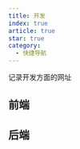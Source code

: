 ```yaml
---
title: 开发
index: true
article: true
star: true
category:
  - 快捷导航
---
```


记录开发方面的网址
<!-- more -->

## 前端

<div class="vp-card-container">
  <VPCard
    title="VUE"
    desc="易学易用，性能出色，适用场景丰富的 Web 前端框架。"
    logo="https://cn.vuejs.org/logo.svg"
    link="https://cn.vuejs.org"
  />
  <VPCard
    title="Nodejs"
    desc="Node.js 是一个基于 Chrome V8 引擎的 JavaScript 运行环境。Node.js 使用了一个事件驱动、非阻塞式 I/O 的模型，使其轻量又高效。Node.js 的包管理器 npm，是全球最大的开源库生态系统。"
    logo="https://img.nodejs.cn/favicon.png"
    link="https://nodejs.cn"
  />
  <VPCard
    title="ElementUI"
    desc="Vue页面开发脚手架"
    logo="https://element-plus.org/images/element-plus-logo-small.svg"
    link="https://element-plus.org/zh-CN/#/zh-CN"
  />
  <VPCard
    title="EleAdmin"
    desc="通用型后台管理模板，界面美观、开箱即用"
    logo="https://eleadmin.com/assets/images/logo.svg"
    link="https://eleadmin.com"
  />
  <VPCard
    title="Ant Design"
    desc="助力设计开发者「更灵活」地搭建出「更美」的产品，让用户「快乐工作」"
    logo="https://gw.alipayobjects.com/zos/rmsportal/KDpgvguMpGfqaHPjicRK.svg"
    link="https://ant-design.antgroup.com/index-cn"
  />
  <VPCard
    title="Layui"
    desc="一套开源免费的 Web UI 组件库。采用自身极简的轻量级模块化规范，并遵循原生 HTML/CSS/JS 的开发模式，极易上手，开箱即用。非常适合网页界面的快速构建。"
    logo="https://res.layui.dev/static/images/layui/logo.png"
    link="https://layui.dev"
  />
  <VPCard
    title="Vben Admin"
    desc="Vben Admin & 企业级管理系统框架"
    logo="https://unpkg.com/@vbenjs/static-source@0.1.7/source/logo-v1.webp"
    link="https://doc.vben.pro"
  />
  <VPCard
    title="ECharts"
    desc="一款基于JavaScript的数据可视化图表库，提供直观，生动，可交互，可个性化定制的数据可视化图表。"
    logo="https://echarts.js.cn/zh/images/favicon.png"
    link="https://echarts.js.cn/zh/index.html"
  />
  <VPCard
    title="uni-app"
    desc="用 Vue.js 开发所有前端应用的框架，开发者编写一套代码，可发布到iOS、Android、Web（响应式）、以及各种小程序（微信/支付宝/百度/头条/飞书/QQ/快手/钉钉/淘宝）、快应用等多个平台"
    logo="https://qiniu-web-assets.dcloud.net.cn/unidoc/zh/icon.png"
    link="https://uniapp.dcloud.net.cn"
  />
  <VPCard
    title="uView"
    desc="是uni-app生态最优秀的UI框架，全面的组件和便捷的工具会让您信手拈来，如鱼得水"
    logo="https://v1.uviewui.com/common/logo.png"
    link="https://uviewui.com"
  />
  <VPCard
    title="wangEditor"
    desc="开源 Web 富文本编辑器，开箱即用，配置简单"
    logo="https://www.wangeditor.com/image/logo.png"
    link="https://www.wangeditor.com"
  />
  <VPCard
    title="Animate.css"
    desc="Animate.css is a library of ready-to-use, cross-browser animations for you to use in your projects. Great for emphasis, home pages, sliders, and attention-guiding hints."
    logo="https://animate.style/img/favicon.ico"
    link="https://animate.style"
  />
  <VPCard
    title="VuePress"
    desc="Vue 驱动的静态网站生成器"
    logo="https://vuepress.vuejs.org/images/hero.png"
    link="https://vuepress.vuejs.org/zh/"
  />
  <VPCard
    title="Theme Hope"
    desc="一个具有强大功能的 vuepress 主题"
    logo="https://theme-hope-assets.vuejs.press/logo.svg"
    link="https://theme-hope.vuejs.press/zh/"
  />
</div>

## 后端

<div class="vp-card-container">
  <VPCard
    title="Spring"
    desc="Level up your Java code and explore what Spring can do for you."
    logo="https://spring.io/icons/icon-144x144.png"
    link="https://spring.io/"
  />
  <VPCard
    title="Spring中文网"
    desc="spring中文网为开发者提供 spring、spring-boot、spring-data、spring-security、spring-cloud 等框架的官方中文文档以及前沿新闻资讯和优质的技术教程。"
    logo="https://springdoc.cn/favicon.ico"
    link="https://springdoc.cn/"
  />
  <VPCard
    title="Spring Cloud中文网"
    desc="Spring Cloud官方文档中文版"
    logo="https://www.springcloud.cc/images/favicon.png"
    link="https://www.springcloud.cc/"
  />
  <VPCard
    title="MySQL"
    desc="MySQL数据库"
    logo="https://labs.mysql.com/common/logos/mysql-logo.svg"
    link="https://www.mysql.com/"
  />
  <VPCard
    title="PostgreSQL"
    desc="The official site for PostgreSQL, the world's most advanced open source database"
    logo="https://www.postgresql.org/media/img/about/press/elephant.png"
    link="https://www.postgresql.org/"
  />
  <VPCard
    title="Oracle"
    desc="Oracle offers a comprehensive and fully integrated stack of cloud applications and cloud platform services."
    logo="https://www.oracle.com/favicon.ico"
    link="https://www.oracle.com/"
  />
  <VPCard
    title="Nginx"
    desc="一款 HTTP Web 服务器, 反向代理, 内容缓存, 负载均衡器, TCP/UDP 代理服务器,和邮件代理服务器"
    logo="https://nginx.p2hp.com/img/njs_logo.svg"
    link="https://nginx.p2hp.com/index.html"
  />
  <VPCard
    title="Tomcat"
    desc="The Apache Tomcat® software is an open source implementation of the Jakarta Servlet, Jakarta Pages, Jakarta Expression Language, Jakarta WebSocket, Jakarta Annotations and Jakarta Authentication specifications. These specifications are part of the Jakarta EE platform."
    logo="https://tomcat.p2hp.com/res/images/tomcat.png"
    link="https://tomcat.p2hp.com/"
  />
  <VPCard
    title="Redis"
    desc="Redis是一个开源（BSD许可），内存存储的数据结构服务器，可用作数据库，高速缓存和消息队列代理。"
    logo="https://www.redis.net.cn/Application/Home/View/Public/img/icon.png"
    link="https://www.redis.net.cn/"
  />
  <VPCard
    title="Redisson"
    desc="Valkey & Redis Java Client Real-Time Data Platform"
    logo="https://cdn.redisson.org/assets/img/favicons/favicon.ico"
    link="https://redisson.org/ "
  />
  <VPCard
    title="Maven"
    desc="Apache Maven 是一个软件项目管理和理解工具。基于项目对象模型 (POM) 的概念，Maven 可以通过中央信息来管理项目的构建、报告和文档."
    logo="https://maven.p2hp.com/images/maven-logo-black-on-white.png"
    link="https://maven.p2hp.com/"
  />
  <VPCard
    title="Nacos"
    desc="Nacos 提供动态服务发现、配置和管理，助力用户在私有云、混合云、公有云等环境中快速构建和交付微服务平台，提升业务复用和创新交付速度，为用户赢得市场竞争力。"
    logo="https://nacos.io/favicon.ico"
    link="https://nacos.io/"
  />
  <VPCard
    title="Dubbo"
    desc="Apache Dubbo 官网"
    logo="https://cn.dubbo.apache.org/imgs/nav_logo2.png"
    link="https://cn.dubbo.apache.org/zh-cn/"
  />
  <VPCard
    title="Seata"
    desc="Apache Seata(incubating) 是一款开源的分布式事务解决方案，致力于在微服务架构下提供高性能和简单易用的分布式事务服务。"
    logo="https://seata.apache.org/zh-cn/img/seata_logo_small.jpeg"
    link="https://seata.apache.org/zh-cn/"
  />
  <VPCard
    title="Sentinel"
    desc="面向分布式、多语言异构化服务架构的流量治理组件"
    logo="https://sentinelguard.io/img/sentinel.ico"
    link="https://sentinelguard.io/zh-cn/"
  />
  <VPCard
    title="RocketMQ"
    desc="Apache RocketMQ是一款云原生的统一消息引擎，能够同时支持“消息、事件、流”一体化场景，也能支持物联网场景，实现端云一体化。"
    logo="https://rocketmq.io/img/favicon.ico"
    link="https://rocketmq.io/"
  />
  <VPCard
    title="Kafka"
    desc="Apache Kafka is an open-source distributed event streaming platform used by thousands of companies for high-performance data pipelines, streaming analytics, data integration, and mission-critical applications."
    logo="https://kafka.apache.org/logos/kafka_logo--simple.png"
    link="https://kafka.apache.org/"
  />
  <VPCard
    title="Zookeeper"
    desc="Apache ZooKeeper is an effort to develop and maintain an open-source server which enables highly reliable distributed coordination."
    logo="https://zookeeper.apache.org/images/zookeeper_small.gif"
    link="https://zookeeper.apache.org/"
  />
  <VPCard
    title="Elasticsearch"
    desc="Elasticsearch 是一个开源的分布式 RESTful 搜索和分析引擎、可扩展的数据存储和向量数据库，能够解决不断涌现出的各种用例。"
    logo="https://www.elastic.co/favicon.ico"
    link="https://www.elastic.co/cn/elasticsearch"
  />
  <VPCard
    title="Activiti"
    desc="Helping businesses solve automation challenges in distributed, highly-scalable and cost effective infrastructures."
    logo="https://www.activiti.org/favicon.ico"
    link="https://www.activiti.org/"
  />
  <VPCard
    title="MyBatis"
    desc="MyBatis 是一款优秀的持久层框架，它支持自定义 SQL、存储过程以及高级映射"
    logo="https://mybatis.org/images/mybatis-logo.png"
    link="https://mybatis.p2hp.com/"
  />
  <VPCard
    title="MyBatis-Plus"
    desc="为简化开发而生"
    logo="https://mybatis.plus/favicon.ico"
    link="https://mybatis.plus/"
  />
  <VPCard
    title="Apache POI"
    desc="Apache POI™ - the Java API for Microsoft Documents"
    logo="https://poi.apache.org/images/favicon.ico"
    link="https://poi.apache.org/"
  />
  <VPCard
    title="XXL-JOB"
    desc="XXL-JOB是一个轻量级分布式任务调度平台，其核心设计目标是开发迅速、学习简单、轻量级、易扩展。现已开放源代码并接入多家公司线上产品线，开箱即用。"
    logo="https://www.xuxueli.com/doc/static/xxl-job/images/xxl-logo.jpg"
    link="https://www.xuxueli.com/xxl-job/"
  />
  <VPCard
    title="Poi-tl"
    desc="word模板引擎"
    logo="http://deepoove.com/favicon.ico"
    link="https://deepoove.com/poi-tl/"
  />
  <VPCard
    title="Hutool"
    desc="Hutool是一个功能丰富且易用的Java工具库，封装的工具涵盖了字符串、数字、集合、编码、日期、文件、IO、加密、数据库JDBC、JSON、HTTP客户端等一系列操作。"
    logo="https://www.hutool.cn/favicon.ico"
    link="https://www.hutool.cn/"
  />
  <VPCard
    title="ONLYOFFICE"
    desc="ONLYOFFICE是一个在线办公套件，是集合管理文档、项目、团队和客户关系等多种功能为一体的协作平台。"
    logo="https://static-www.onlyoffice.com/v9.5.0/images/favicons01/favicon32.png"
    link="https://www.onlyoffice.com/zh/"
  />
  <VPCard
    title="Spire.Office"
    desc="创建、编辑、转换和打印 Office：Excel (xls,xlsx), Word (doc,docx), PowerPoint, PDF 及 Barcode "
    logo="https://www.e-iceblue.cn/templates/purityfx/favicon.ico"
    link="https://www.e-iceblue.cn/"
  />
  <VPCard
    title="ruoyi"
    desc="若依基于SpringBoot2.0的权限管理系统 易读易懂、界面简洁美观，文档齐全。核心技术采用SpringBoot、MyBatis、Shiro、Thymeleaf、Bootstrap、Vue没有任何其它重度依赖。直接运行即可用"
    logo="https://www.ruoyi.vip/images/favicon.ico"
    link="https://www.ruoyi.vip/"
  />
  <VPCard
    title="铜锁"
    desc="现代密码学算法和安全通信协议的开源基础密码库"
    logo="https://www.tongsuo.net/img/logo-white.png"
    link="https://www.tongsuo.net/"
  />
  <VPCard
    title="JavaFX"
    desc="JavaFX 是一个开源的下一代客户端应用平台，适用于基于Java构建的桌面、移动端和嵌入式系统。 它是许多个人和公司的共同努力的成果，目的是为开发丰富的客户端应用提供一个现代、高效、功能齐全的工具包。"
    logo="https://openjfx.cn/favicon.ico"
    link="https://openjfx.cn/"
  />
  <VPCard
    title="ELADMIN"
    desc="一个简单且易上手的 Spring boot 后台管理框架"
    logo="https://eladmin.vip/logo/small.png"
    link="https://eladmin.vip/"
  />
  <VPCard
    title="Github"
    desc="GitHub is where people build software. More than 150 million people use GitHub to discover, fork, and contribute to over 420 million projects."
    logo="https://github.githubassets.com/assets/apple-touch-icon-144x144-b882e354c005.png"
    link="https://github.com/"
  />
  <VPCard
    title="Gitee"
    desc="面向企业提供一站式研发管理解决方案，包括代码管理、项目管理、文档协作、测试管理、CICD、效能度量等多个模块，支持SaaS、私有化等多种部署方式，帮助企业有序规划和管理研发过程，提升研发效率和质量。"
    logo="https://gitee.com/favicon.ico"
    link="https://gitee.com/"
  />
</div>
